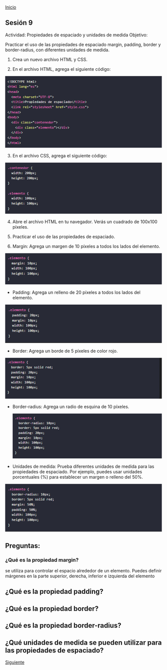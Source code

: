 <!-- No borrar o modificar -->
[Inicio](./index.md)

## Sesión 9 

Actividad: Propiedades de espaciado y unidades de medida
Objetivo:

Practicar el uso de las propiedades de espaciado margin, padding, border y border-radius, con diferentes unidades de medida.

1. Crea un nuevo archivo HTML y CSS.
   
2. En el archivo HTML, agrega el siguiente código:

![Alt text](image-30.png)

3. En el archivo CSS, agrega el siguiente código:
   
![Alt text](image-31.png)

4. Abre el archivo HTML en tu navegador. Verás un cuadrado de 100x100 píxeles.

5. Practicar el uso de las propiedades de espaciado.

6. Margin: Agrega un margen de 10 píxeles a todos los lados del elemento.

![Alt text](image-32.png)

* Padding: Agrega un relleno de 20 píxeles a todos los lados del elemento.

![Alt text](image-33.png)

* Border: Agrega un borde de 5 píxeles de color rojo.

![Alt text](image-34.png)

* Border-radius: Agrega un radio de esquina de 10 píxeles. 
  
  ![Alt text](image-35.png)

* Unidades de medida: Prueba diferentes unidades de medida para las propiedades de espaciado. Por ejemplo, puedes usar unidades porcentuales (%) para establecer un margen o relleno del 50%.

![Alt text](image-36.png)

## Preguntas:

### ¿Qué es la propiedad margin?

se utiliza para controlar el espacio alrededor de un elemento. Puedes definir márgenes en la parte superior, derecha, inferior e izquierda del elemento

## ¿Qué es la propiedad padding?

## ¿Qué es la propiedad border?

## ¿Qué es la propiedad border-radius?

## ¿Qué unidades de medida se pueden utilizar para las propiedades de espaciado?





[Siguiente](./sesion10.md)
